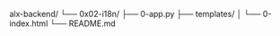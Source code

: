 alx-backend/
└── 0x02-i18n/
    ├── 0-app.py
    ├── templates/
    │   └── 0-index.html
    └── README.md

